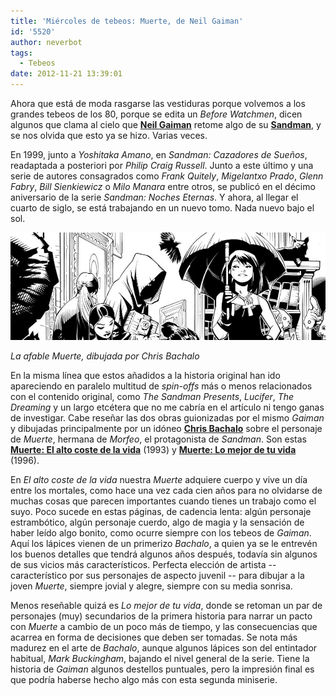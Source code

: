 ```yaml
---
title: 'Miércoles de tebeos: Muerte, de Neil Gaiman'
id: '5520'
author: neverbot
tags:
  - Tebeos
date: 2012-11-21 13:39:01
---
```


Ahora que está de moda rasgarse las vestiduras porque volvemos a los grandes tebeos de los 80, porque se edita un _Before Watchmen_, dicen algunos que clama al cielo que [**Neil Gaiman**](http://en.wikipedia.org/wiki/Neil_Gaiman) retome algo de su **[Sandman](http://en.wikipedia.org/wiki/The_Sandman_(Vertigo))**, y se nos olvida que esto ya se hizo. Varias veces.

En 1999, junto a _Yoshitaka Amano_, en _Sandman: Cazadores de Sueños_, readaptada a posteriori por _Philip Craig Russell_. Junto a este último y una serie de autores consagrados como _Frank Quitely_, _Migelantxo Prado_, _Glenn Fabry_, _Bill Sienkiewicz_ o _Milo Manara_ entre otros, se publicó en el décimo aniversario de la serie _Sandman: Noches Eternas_. Y ahora, al llegar el cuarto de siglo, se está trabajando en un nuevo tomo. Nada nuevo bajo el sol.

[![](./miercoles-de-tebeos-muerte-de-neil-gaiman/Muerte-por-Chris-Bachalo.jpg "Muerte, por Chris Bachalo")](./miercoles-de-tebeos-muerte-de-neil-gaiman/Muerte-por-Chris-Bachalo.jpg)

_La afable Muerte, dibujada por Chris Bachalo_

En la misma línea que estos añadidos a la historia original han ido apareciendo en paralelo multitud de _spin-offs_ más o menos relacionados con el contenido original, como _The Sandman Presents_, _Lucifer_, _The Dreaming_ y un largo etcétera que no me cabría en el artículo ni tengo ganas de investigar. Cabe reseñar las dos obras guionizadas por el mismo _Gaiman_ y dibujadas principalmente por un idóneo [**Chris Bachalo**](http://en.wikipedia.org/wiki/Chris_Bachalo) sobre el personaje de _Muerte_, hermana de _Morfeo_, el protagonista de _Sandman_. Son estas [**Muerte: El alto coste de la vida**](http://en.wikipedia.org/wiki/Death:_The_High_Cost_of_Living) (1993) y [**Muerte: Lo mejor de tu vida**](http://en.wikipedia.org/wiki/Death:_The_Time_of_Your_Life) (1996).

En _El alto coste de la vida_ nuestra _Muerte_ adquiere cuerpo y vive un día entre los mortales, como hace una vez cada cien años para no olvidarse de muchas cosas que parecen importantes cuando tienes un trabajo como el suyo. Poco sucede en estas páginas, de cadencia lenta: algún personaje estrambótico, algún personaje cuerdo, algo de magia y la sensación de haber leído algo bonito, como ocurre siempre con los tebeos de _Gaiman_. Aquí los lápices vienen de un primerizo _Bachalo_, a quien ya se le entrevén los buenos detalles que tendrá algunos años después, todavía sin algunos de sus vicios más característicos. Perfecta elección de artista -- característico por sus personajes de aspecto juvenil -- para dibujar a la joven _Muerte_, siempre jovial y alegre, siempre con su media sonrisa.

Menos reseñable quizá es _Lo mejor de tu vida_, donde se retoman un par de personajes (muy) secundarios de la primera historia para narrar un pacto con _Muerte_ a cambio de un poco más de tiempo, y las consecuencias que acarrea en forma de decisiones que deben ser tomadas. Se nota más madurez en el arte de _Bachalo_, aunque algunos lápices son del entintador habitual, _Mark Buckingham_, bajando el nivel general de la serie. Tiene la historia de _Gaiman_ algunos destellos puntuales, pero la impresión final es que podría haberse hecho algo más con esta segunda miniserie.